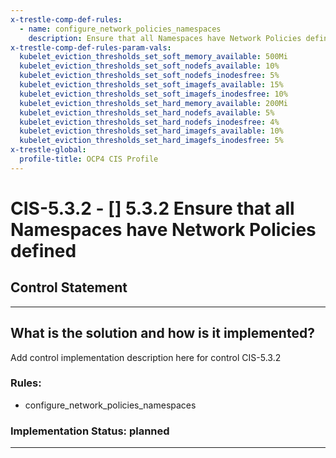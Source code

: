 ```yaml
---
x-trestle-comp-def-rules:
  - name: configure_network_policies_namespaces
    description: Ensure that all Namespaces have Network Policies defined
x-trestle-comp-def-rules-param-vals:
  kubelet_eviction_thresholds_set_soft_memory_available: 500Mi
  kubelet_eviction_thresholds_set_soft_nodefs_available: 10%
  kubelet_eviction_thresholds_set_soft_nodefs_inodesfree: 5%
  kubelet_eviction_thresholds_set_soft_imagefs_available: 15%
  kubelet_eviction_thresholds_set_soft_imagefs_inodesfree: 10%
  kubelet_eviction_thresholds_set_hard_memory_available: 200Mi
  kubelet_eviction_thresholds_set_hard_nodefs_available: 5%
  kubelet_eviction_thresholds_set_hard_nodefs_inodesfree: 4%
  kubelet_eviction_thresholds_set_hard_imagefs_available: 10%
  kubelet_eviction_thresholds_set_hard_imagefs_inodesfree: 5%
x-trestle-global:
  profile-title: OCP4 CIS Profile
---
```


# CIS-5.3.2 - \[\] 5.3.2 Ensure that all Namespaces have Network Policies defined

## Control Statement

______________________________________________________________________

## What is the solution and how is it implemented?

<!-- For implementation status enter one of: implemented, partial, planned, alternative, not-applicable -->

<!-- Note that the list of rules under ### Rules: is read-only and changes will not be captured after assembly to JSON -->

Add control implementation description here for control CIS-5.3.2

### Rules:

  - configure_network_policies_namespaces

### Implementation Status: planned

______________________________________________________________________
